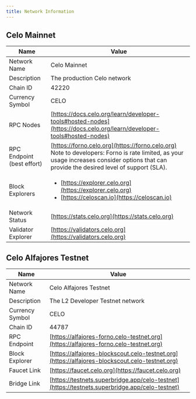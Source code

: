 ```yaml
---
title: Network Information
---
```


## Celo Mainnet

| Name                       | Value                                                                                                                                                                                           |
| -------------------------- | ----------------------------------------------------------------------------------------------------------------------------------------------------------------------------------------------- |
| Network Name               | Celo Mainnet                                                                                                                                                                                    |
| Description                | The production Celo network                                                                                                                                                                     |
| Chain ID                   | 42220                                                                                                                                                                                           |
| Currency Symbol            | CELO                                                                                                                                                                                            |
| RPC Nodes                  | [https://docs.celo.org/learn/developer-tools#hosted-nodes](https://docs.celo.org/learn/developer-tools#hosted-nodes)                                                                            |
| RPC Endpoint (best effort) | [https://forno.celo.org](https://forno.celo.org) <br/> Note to developers: Forno is rate limited, as your usage increases consider options that can provide the desired level of support (SLA). |
| Block Explorers            | <ul><li>[https://explorer.celo.org](https://explorer.celo.org)</li><li>[https://celoscan.io](https://celoscan.io)</li></ul>                                                                     |
| Network Status             | [https://stats.celo.org](https://stats.celo.org)                                                                                                                                                |
| Validator Explorer         | [https://validators.celo.org](https://validators.celo.org)                                                                                                                                      |

## Celo Alfajores Testnet

| Name            | Value                                                                                          |
| --------------- | ---------------------------------------------------------------------------------------------- |
| Network Name    | Celo Alfajores Testnet                                                                         |
| Description     | The L2 Developer Testnet network                                                               |
| Currency Symbol | CELO                                                                                           |
| Chain ID        | 44787                                                                                          |
| RPC Endpoint    | [https://alfajores-forno.celo-testnet.org](https://alfajores-forno.celo-testnet.org)           |
| Block Explorer  | [https://alfajores-blockscout.celo-testnet.org](https://alfajores-blockscout.celo-testnet.org) |
| Faucet Link     | [https://faucet.celo.org](https://faucet.celo.org)                                             |
| Bridge Link     | [https://testnets.superbridge.app/celo-testnet](https://testnets.superbridge.app/celo-testnet) |

